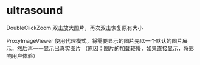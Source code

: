 # ultrasound

DoubleClickZoom
	双击放大图片，再次双击恢复原有大小
	
ProxyImageViewer
	使用代理模式，将需要显示的图片先以一个默认的图片展示，然后再一一显示出真实图片
	（原因：图片的加载较慢，如果直接显示，将影响用户体验）
